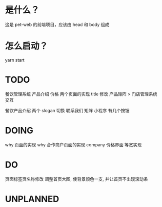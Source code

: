 # 是什么？
这是 pet-web 的前端项目，应该由 head 和 body 组成

# 怎么启动？
yarn start


# TODO
餐饮管理系统 产品介绍 价格 两个页面的实现
title 修改
产品矩阵 > 门店管理系统 交互


餐饮产品介绍 两个 slogan 切换
联系我们
矩阵 小程序 有几个按钮


# DOING
why 页面的实现 why
合作商户页面的实现  company
价格界面 等宽实现



# DO
页面标签页名称修改
调整首页大图, 使背景颜色一支, 并让首页不出现滚动条


# UNPLANNED

